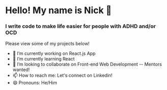 # Hello! My name is Nick 👋
### I write code to make life easier for people with ADHD and/or OCD

Please view some of my projects below!

- 🔭 I’m currently working on React.js App
- 🌱 I’m currently learning React
- 👯 I’m looking to collaborate on Front-end Web Development -- Mentors wanted!
- 📫 How to reach me: Let's connect on Linkedin!
- 😄 Pronouns: He/Him
